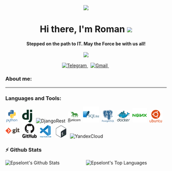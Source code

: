 <p align="center">
  <img src="https://media.giphy.com/media/LscL9lFvIJ9qnIc8QA/giphy.gif" height="100"/>
</p>

<p>
  <h1 align="center">
    Hi there, I'm Roman
    <img src="https://github.com/blackcater/blackcater/raw/main/images/Hi.gif" height="30">
  </h1>
</p>

<p>
  <h4 align="center">Stepped on the path to IT. May the Force be with us all!</h4>
</p>

<p align="center">
  <img src="https://komarev.com/ghpvc/?username=epselont&style=flat-square&color=brightgreen">
</p>

<p align="center"> 
  <a href="https://t.me/epselont">
    <img src="https://img.shields.io/badge/Telegram-2CA5E0?style=for-the-badge&logo=telegram&logoColor=white" title="Telegram" alt="Telegram" heght="40">
  </a>&nbsp;
  <a href="mailto:korabelnikov.ri@gmail.com">
    <img src="https://img.shields.io/badge/Gmail-D14836?style=for-the-badge&logo=gmail&logoColor=white" title="Gmail" alt="Gmail" heght="40">
  </a>&nbsp;
</p>

### About me:

---

### Languages and Tools:
<img title="Python" alt="Python" width="40px" 
     src="https://github.com/devicons/devicon/blob/master/icons/python/python-original-wordmark.svg" />&nbsp;
<img title="Django" alt="Django" width="40px"
     src="https://github.com/devicons/devicon/blob/master/icons/django/django-plain.svg" />&nbsp;
<img title="DjangoRestFramework" alt="DjangoRest" width="40px"
     src="https://s3.amazonaws.com/media-p.slid.es/uploads/708405/images/4005243/django_rest_500x500.png" />&nbsp;
<img title="Gunicorn" alt="Gunicorn" width="40px"
     src="https://github.com/epselont/epselont/blob/main/icons/gunicorn.png" />&nbsp;
<img title="SQLite" alt="SQLite" width="50px"
     src="https://github.com/devicons/devicon/blob/master/icons/sqlite/sqlite-original-wordmark.svg" />&nbsp;
<img title="PostgreSQL" alt="PostgreSQL" width="40px"
     src="https://github.com/devicons/devicon/blob/master/icons/postgresql/postgresql-plain-wordmark.svg" />&nbsp;
<img title="Docker" alt="Docker" width="40px"
     src="https://github.com/devicons/devicon/blob/master/icons/docker/docker-original-wordmark.svg" />&nbsp;
<img title="NGINX" alt="NGINX" width="45px"
     src="https://github.com/devicons/devicon/blob/master/icons/nginx/nginx-original.svg" />&nbsp;
<img title="Ubuntu" alt="Ubuntu" width="40px"
     src="https://github.com/devicons/devicon/blob/master/icons/ubuntu/ubuntu-plain-wordmark.svg" />&nbsp;
<img title="GIT" alt="GIT" width="45px"
     src="https://github.com/devicons/devicon/blob/master/icons/git/git-original-wordmark.svg" />&nbsp;
<img title="GITHub" alt="GITHub" width="45px"
     src="https://github.com/devicons/devicon/blob/master/icons/github/github-original-wordmark.svg" />&nbsp;
<img title="VSCode" alt="VSCode" width="40px"
     src="https://github.com/devicons/devicon/blob/master/icons/vscode/vscode-original-wordmark.svg" />&nbsp;
<img title="Bash" alt="Bash" width="40px"
     src="https://github.com/devicons/devicon/blob/master/icons/bash/bash-original.svg" />&nbsp;
<img title="YandexCloud" alt="YandexCloud" width="37px"
     src="https://storage.yandexcloud.net/cloud-www-assets/region-assets/ru/favicon/favicon-192x192.png" />&nbsp;

### :zap: Github Stats

<img align="left" alt="Epselont's Github Stats" width="50%" height="150"
  src="http://github-readme-streak-stats.herokuapp.com?user=epselont&theme=radical&hide_border=true&date_format=j%20M%5B%20Y%5D" >
<img alt="Epselont's Top Languages" width="40%" height="150" 
  src="https://github-readme-stats.sumanth-talluri.vercel.app/api/top-langs/?username=epselont&show_icons=true&hide_border=true&theme=radical" >




<!--
![Python](https://img.shields.io/badge/python-3670A0?style=for-the-badge&logo=python&logoColor=ffdd54)
![Django](https://img.shields.io/badge/django-%23092E20.svg?style=for-the-badge&logo=django&logoColor=white)
![DjangoREST](https://img.shields.io/badge/DJANGO-REST-ff1709?style=for-the-badge&logo=django&logoColor=white&color=ff1709&labelColor=gray)
![FastAPI](https://img.shields.io/badge/FastAPI-005571?style=for-the-badge&logo=fastapi)
![Gunicorn](https://img.shields.io/badge/gunicorn-%298729.svg?style=for-the-badge&logo=gunicorn&logoColor=white)

![SQLite](https://img.shields.io/badge/sqlite-%2307405e.svg?style=for-the-badge&logo=sqlite&logoColor=white)
![Postgres](https://img.shields.io/badge/postgres-%23316192.svg?style=for-the-badge&logo=postgresql&logoColor=white)

![RabbitMQ](https://img.shields.io/badge/Rabbitmq-FF6600?style=for-the-badge&logo=rabbitmq&logoColor=white)
![Docker](https://img.shields.io/badge/docker-%230db7ed.svg?style=for-the-badge&logo=docker&logoColor=white)
![Nginx](https://img.shields.io/badge/nginx-%23009639.svg?style=for-the-badge&logo=nginx&logoColor=white)

![Ubuntu](https://img.shields.io/badge/Ubuntu-E95420?style=for-the-badge&logo=ubuntu&logoColor=white)
![Visual Studio Code](https://img.shields.io/badge/Visual%20Studio%20Code-0078d7.svg?style=for-the-badge&logo=visual-studio-code&logoColor=white)
![Postman](https://img.shields.io/badge/Postman-FF6C37?style=for-the-badge&logo=postman&logoColor=white)
-->




<!--
**epselont/epselont** is a ✨ _special_ ✨ repository because its `README.md` (this file) appears on your GitHub profile.

Here are some ideas to get you started:

- 🔭 I’m currently working on ...
- 🌱 I’m currently learning ...
- 👯 I’m looking to collaborate on ...
- 🤔 I’m looking for help with ...
- 💬 Ask me about ...
- 📫 How to reach me: ...
- 😄 Pronouns: ...
- ⚡ Fun fact: ...
-->
